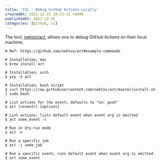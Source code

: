 ```yaml
---
title: 'TIL - Debug GitHub Actions Locally'
createdAt: 2021-12-15 10:23:13 +0800
publishedAt: 2021-12-15
categories: [github, ci]
---
```


The tool, [nektos/act](https://github.com/nektos/act), allows one to debug GitHub Actions on their local machine:

```shell
# Ref: https://github.com/nektos/act#example-commands

# Installation; mac
$ brew install act

# Installation; arch
$ yay -S act

# Installation; bash script
$ curl https://raw.githubusercontent.com/nektos/act/master/install.sh | sudo bash

# List actions for the event; defaults to "on: push"
$ act [<event>] [options]

# List actions; lists default event when event arg is omitted
$ act some_event -l

# Run in dry-run mode
$ act -n

# Run a specific job
$ act -j some_job

# Run a specific event; runs default event when event arg is omitted
$ act some_event
```
